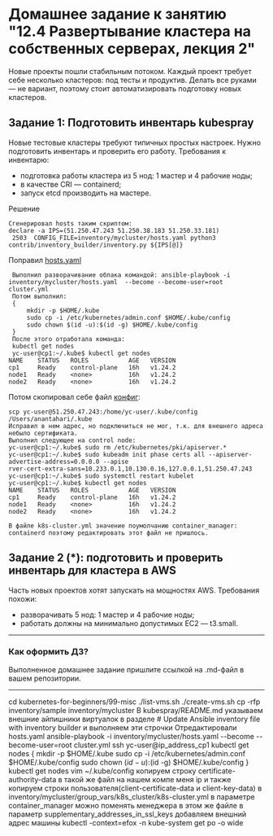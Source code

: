 # Домашнее задание к занятию "12.4 Развертывание кластера на собственных серверах, лекция 2"
Новые проекты пошли стабильным потоком. Каждый проект требует себе несколько кластеров: под тесты и продуктив. Делать все руками — не вариант, поэтому стоит автоматизировать подготовку новых кластеров.

## Задание 1: Подготовить инвентарь kubespray
Новые тестовые кластеры требуют типичных простых настроек. Нужно подготовить инвентарь и проверить его работу. Требования к инвентарю:
* подготовка работы кластера из 5 нод: 1 мастер и 4 рабочие ноды;
* в качестве CRI — containerd;
* запуск etcd производить на мастере.

Решение
```
Сгенерировал hosts таким скриптом:
declare -a IPS=(51.250.47.243 51.250.38.183 51.250.33.181)
 2503  CONFIG_FILE=inventory/mycluster/hosts.yaml python3 contrib/inventory_builder/inventory.py ${IPS[@]}
```
 Поправил [hosts.yaml](https://github.com/AnantaHari/devops-netology/blob/main/12-kubernetes-04-install-part-2/hosts.yaml)
```
 Выполнил разворачивание облака командой: ansible-playbook -i inventory/mycluster/hosts.yaml  --become --become-user=root cluster.yml
 Потом выполнил:
 {
     mkdir -p $HOME/.kube
     sudo cp -i /etc/kubernetes/admin.conf $HOME/.kube/config
     sudo chown $(id -u):$(id -g) $HOME/.kube/config
 }
 После этого отработала команда:
 kubectl get nodes
 yc-user@cp1:~/.kube$ kubectl get nodes
NAME    STATUS   ROLES           AGE   VERSION
cp1     Ready    control-plane   16h   v1.24.2
node1   Ready    <none>          16h   v1.24.2
node2   Ready    <none>          16h   v1.24.2
```
Потом скопировал себе файл [конфиг](https://github.com/AnantaHari/devops-netology/blob/main/12-kubernetes-04-install-part-2/config):
```
scp yc-user@51.250.47.243:/home/yc-user/.kube/config /Users/anantahari/.kube
Исправил в нем адрес, но подключиться не мог, т.к. для внешнего адреса небыло сертификата.
Выполнил следующее на control node:
yc-user@cp1:~/.kube$ sudo rm /etc/kubernetes/pki/apiserver.*
yc-user@cp1:~/.kube$ sudo kubeadm init phase certs all --apiserver-advertise-address=0.0.0.0 --apise
rver-cert-extra-sans=10.233.0.1,10.130.0.16,127.0.0.1,51.250.47.243
yc-user@cp1:~/.kube$ sudo systemctl restart kubelet
yc-user@cp1:~/.kube$ kubectl get nodes
NAME    STATUS   ROLES           AGE   VERSION
cp1     Ready    control-plane   16h   v1.24.2
node1   Ready    <none>          16h   v1.24.2
node2   Ready    <none>          16h   v1.24.2

В файле k8s-cluster.yml значение поумолчанию container_manager: containerd поэтому редактировать этот файл не пришлось.
```

## Задание 2 (*): подготовить и проверить инвентарь для кластера в AWS
Часть новых проектов хотят запускать на мощностях AWS. Требования похожи:
* разворачивать 5 нод: 1 мастер и 4 рабочие ноды;
* работать должны на минимально допустимых EC2 — t3.small.

---

### Как оформить ДЗ?

Выполненное домашнее задание пришлите ссылкой на .md-файл в вашем репозитории.

---

cd kubernetes-for-beginners/99-misc
./list-vms.sh
./create-vms.sh
cp -rfp inventory/sample inventory/mycluster
В kubespray/README.md указываем внешние айпишники виртуалок в разделе # Update Ansible inventory file with inventory builder и выполняем эти строчки
Отредактировали hosts.yaml
ansible-playbook -i inventory/mycluster/hosts.yaml  --become --become-user=root cluster.yml
ssh yc-user@ip_address_cp1
kubectl get nodes
{
    mkdir -p $HOME/.kube
    sudo cp -i /etc/kubernetes/admin.conf $HOME/.kube/config
    sudo chown $(id -u):$(id -g) $HOME/.kube/config
}
kubectl get nodes
vim ~/.kube/config
копируем строку certificate-authority-data в такой же файл на нашем компе
меня ip
и также копируем строки пользователя(client-certificate-data и client-key-data)
в inventory/mycluster/group_vars/k8s_cluster/k8s-cluster.yml в параметре container_manager можно поменять менеджера
в этом же файле в параметр supplementary_addresses_in_ssl_keys добавляем внешний адрес машины
kubectl -context=efox -n kube-system get po -o wide
